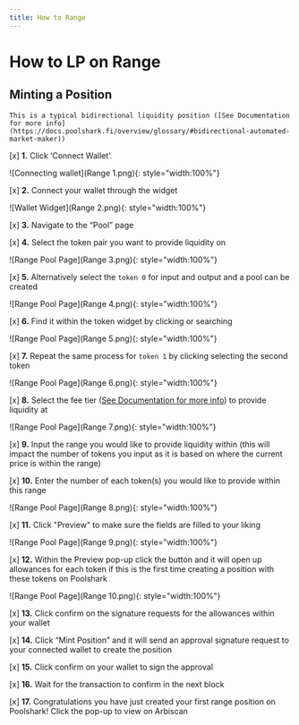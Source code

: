 ```yaml
---
title: How to Range
---
```


# How to LP on Range

## Minting a Position

    This is a typical bidirectional liquidity position ([See Documentation for more info](https://docs.poolshark.fi/overview/glossary/#bidirectional-automated-market-maker))

[x] **1.** Click ‘Connect Wallet’.

![Connecting wallet](Range 1.png){: style="width:100%"}

[x] **2.** Connect your wallet through the widget

![Wallet Widget](Range 2.png){: style="width:100%"}

[x] **3.** Navigate to the “Pool” page

[x] **4.** Select the token pair you want to provide liquidity on 

![Range Pool Page](Range 3.png){: style="width:100%"}

[x] **5.** Alternatively select the ```token 0``` for input and output and a pool can be created

![Range Pool Page](Range 4.png){: style="width:100%"}

[x] **6.** Find it within the token widget by clicking or searching

![Range Pool Page](Range 5.png){: style="width:100%"}

[x] **7.** Repeat the same process for ```token 1``` by clicking selecting the second token

![Range Pool Page](Range 6.png){: style="width:100%"}

[x] **8.** Select the fee tier ([See Documentation for more info](https://docs.poolshark.fi/overview/glossary/#fee-tier)) to provide liquidity at 

![Range Pool Page](Range 7.png){: style="width:100%"}

[x] **9.** Input the range you would like to provide liquidity within (this will impact the number of tokens you input as it is based on where the current price is within the range)

[x] **10.** Enter the number of each token(s) you would like to provide within this range

![Range Pool Page](Range 8.png){: style="width:100%"}

[x] **11.** Click "Preview" to make sure the fields are filled to your liking

![Range Pool Page](Range 9.png){: style="width:100%"}

[x] **12.** Within the Preview pop-up click the button and it will open up allowances for each token if this is the first time creating a position with these tokens on Poolshark

![Range Pool Page](Range 10.png){: style="width:100%"}

[x] **13.** Click confirm on the signature requests for the allowances within your wallet

[x] **14.** Click “Mint Position” and it will send an approval signature request to your connected wallet to create the position

[x] **15.** Click confirm on your wallet to sign the approval

[x] **16.** Wait for the transaction to confirm in the next block

[x] **17.** Congratulations you have just created your first range position on Poolshark! Click the pop-up to view on Arbiscan


<br><br><br>